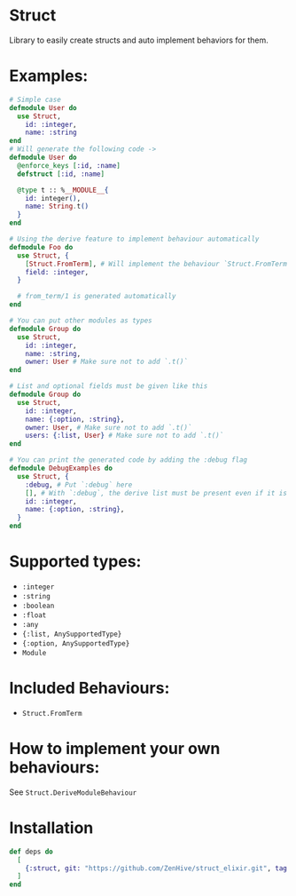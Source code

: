 # Struct

<!-- Struct Module Doc Separator !-->
Library to easily create structs and auto implement behaviors for them.

# Examples:

```elixir
# Simple case
defmodule User do
  use Struct,
    id: :integer,
    name: :string
end
# Will generate the following code ->
defmodule User do
  @enforce_keys [:id, :name]
  defstruct [:id, :name]

  @type t :: %__MODULE__{
    id: integer(),
    name: String.t()
  }
end
```

```elixir
# Using the derive feature to implement behaviour automatically
defmodule Foo do
  use Struct, {
    [Struct.FromTerm], # Will implement the behaviour `Struct.FromTerm` automatically
    field: :integer,
  }

  # from_term/1 is generated automatically
end
```

```elixir
# You can put other modules as types
defmodule Group do
  use Struct,
    id: :integer,
    name: :string,
    owner: User # Make sure not to add `.t()`
end
```

```elixir
# List and optional fields must be given like this
defmodule Group do
  use Struct,
    id: :integer,
    name: {:option, :string},
    owner: User, # Make sure not to add `.t()`
    users: {:list, User} # Make sure not to add `.t()`
end
```

```elixir
# You can print the generated code by adding the :debug flag
defmodule DebugExamples do
  use Struct, {
    :debug, # Put `:debug` here
    [], # With `:debug`, the derive list must be present even if it is empty
    id: :integer,
    name: {:option, :string},
  }
end
```

# Supported types:

- `:integer`
- `:string`
- `:boolean`
- `:float`
- `:any`
- `{:list, AnySupportedType}`
- `{:option, AnySupportedType}`
- `Module`

# Included Behaviours:

- `Struct.FromTerm`

# How to implement your own behaviours:

See `Struct.DeriveModuleBehaviour`

# Installation

```elixir
def deps do
  [
    {:struct, git: "https://github.com/ZenHive/struct_elixir.git", tag: "v0.1.3"},
  ]
end
```

<!-- Struct Module Doc Separator !-->
